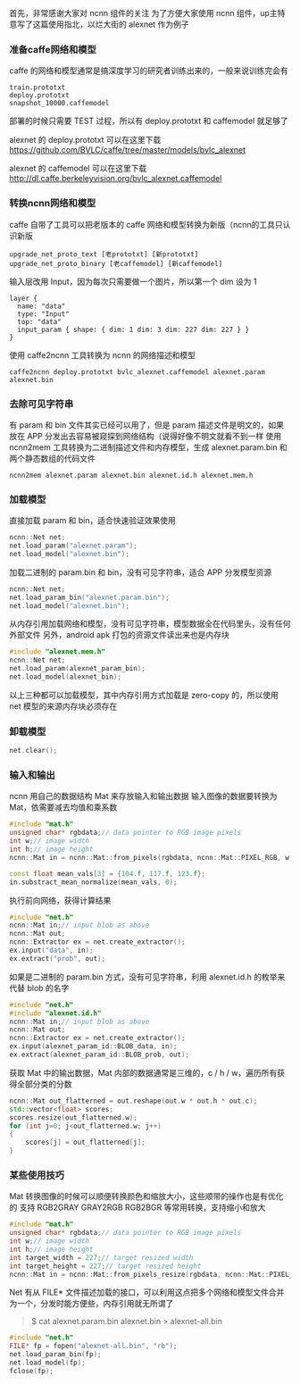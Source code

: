 首先，非常感谢大家对 ncnn 组件的关注
为了方便大家使用 ncnn 组件，up主特意写了这篇使用指北，以烂大街的 alexnet 作为例子


### 准备caffe网络和模型

caffe 的网络和模型通常是搞深度学习的研究者训练出来的，一般来说训练完会有
```
train.prototxt
deploy.prototxt
snapshot_10000.caffemodel
```
部署的时候只需要 TEST 过程，所以有 deploy.prototxt 和 caffemodel 就足够了

alexnet 的 deploy.prototxt 可以在这里下载
https://github.com/BVLC/caffe/tree/master/models/bvlc_alexnet

alexnet 的 caffemodel 可以在这里下载
http://dl.caffe.berkeleyvision.org/bvlc_alexnet.caffemodel

### 转换ncnn网络和模型

caffe 自带了工具可以把老版本的 caffe 网络和模型转换为新版（ncnn的工具只认识新版
```
upgrade_net_proto_text [老prototxt] [新prototxt]
upgrade_net_proto_binary [老caffemodel] [新caffemodel]
```
输入层改用 Input，因为每次只需要做一个图片，所以第一个 dim 设为 1
```
layer {
  name: "data"
  type: "Input"
  top: "data"
  input_param { shape: { dim: 1 dim: 3 dim: 227 dim: 227 } }
}
```
使用 caffe2ncnn 工具转换为 ncnn 的网络描述和模型
```
caffe2ncnn deploy.prototxt bvlc_alexnet.caffemodel alexnet.param alexnet.bin
```
### 去除可见字符串

有 param 和 bin 文件其实已经可以用了，但是 param 描述文件是明文的，如果放在 APP 分发出去容易被窥探到网络结构（说得好像不明文就看不到一样
使用 ncnn2mem 工具转换为二进制描述文件和内存模型，生成 alexnet.param.bin 和两个静态数组的代码文件
```
ncnn2mem alexnet.param alexnet.bin alexnet.id.h alexnet.mem.h
```
### 加载模型

直接加载 param 和 bin，适合快速验证效果使用
```cpp
ncnn::Net net;
net.load_param("alexnet.param");
net.load_model("alexnet.bin");
```
加载二进制的 param.bin 和 bin，没有可见字符串，适合 APP 分发模型资源
```cpp
ncnn::Net net;
net.load_param_bin("alexnet.param.bin");
net.load_model("alexnet.bin");
```
从内存引用加载网络和模型，没有可见字符串，模型数据全在代码里头，没有任何外部文件
另外，android apk 打包的资源文件读出来也是内存块
```cpp
#include "alexnet.mem.h"
ncnn::Net net;
net.load_param(alexnet_param_bin);
net.load_model(alexnet_bin);
```
以上三种都可以加载模型，其中内存引用方式加载是 zero-copy 的，所以使用 net 模型的来源内存块必须存在

### 卸载模型
```cpp
net.clear();
```

### 输入和输出

ncnn 用自己的数据结构 Mat 来存放输入和输出数据
输入图像的数据要转换为 Mat，依需要减去均值和乘系数
```cpp
#include "mat.h"
unsigned char* rgbdata;// data pointer to RGB image pixels
int w;// image width
int h;// image height
ncnn::Mat in = ncnn::Mat::from_pixels(rgbdata, ncnn::Mat::PIXEL_RGB, w, h);

const float mean_vals[3] = {104.f, 117.f, 123.f};
in.substract_mean_normalize(mean_vals, 0);
```
执行前向网络，获得计算结果
```cpp
#include "net.h"
ncnn::Mat in;// input blob as above
ncnn::Mat out;
ncnn::Extractor ex = net.create_extractor();
ex.input("data", in);
ex.extract("prob", out);
```
如果是二进制的 param.bin 方式，没有可见字符串，利用 alexnet.id.h 的枚举来代替 blob 的名字
```cpp
#include "net.h"
#include "alexnet.id.h"
ncnn::Mat in;// input blob as above
ncnn::Mat out;
ncnn::Extractor ex = net.create_extractor();
ex.input(alexnet_param_id::BLOB_data, in);
ex.extract(alexnet_param_id::BLOB_prob, out);
```
获取 Mat 中的输出数据，Mat 内部的数据通常是三维的，c / h / w，遍历所有获得全部分类的分数
```cpp
ncnn::Mat out_flatterned = out.reshape(out.w * out.h * out.c);
std::vector<float> scores;
scores.resize(out_flatterned.w);
for (int j=0; j<out_flatterned.w; j++)
{
    scores[j] = out_flatterned[j];
}
```
### 某些使用技巧

Mat 转换图像的时候可以顺便转换颜色和缩放大小，这些顺带的操作也是有优化的
支持 RGB2GRAY GRAY2RGB RGB2BGR 等常用转换，支持缩小和放大
```cpp
#include "mat.h"
unsigned char* rgbdata;// data pointer to RGB image pixels
int w;// image width
int h;// image height
int target_width = 227;// target resized width
int target_height = 227;// target resized height
ncnn::Mat in = ncnn::Mat::from_pixels_resize(rgbdata, ncnn::Mat::PIXEL_RGB2GRAY, w, h, target_width, target_height);
```
Net 有从 FILE* 文件描述加载的接口，可以利用这点把多个网络和模型文件合并为一个，分发时能方便些，内存引用就无所谓了

> $ cat alexnet.param.bin alexnet.bin > alexnet-all.bin

```cpp
#include "net.h"
FILE* fp = fopen("alexnet-all.bin", "rb");
net.load_param_bin(fp);
net.load_model(fp);
fclose(fp);
```
